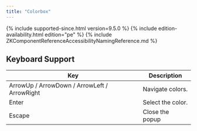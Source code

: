 ```yaml
---
title: "Colorbox"
---
```


 {% include
supported-since.html version=9.5.0 %} <!--REQUIRED ZK EDITION: PE -->
{% include edition-availability.html edition="pe" %} {% include
ZKComponentReferenceAccessibilityNamingReference.md %}

## Keyboard Support

| Key | Description |
|---|---|
| ArrowUp / ArrowDown / ArrowLeft / ArrowRight | Navigate colors. |
| Enter | Select the color. |
| Escape | Close the popup |
